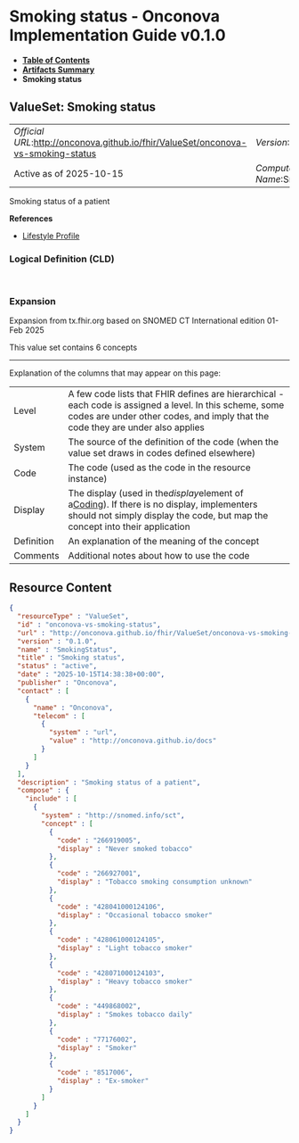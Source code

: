 # Smoking status - Onconova Implementation Guide v0.1.0

* [**Table of Contents**](toc.md)
* [**Artifacts Summary**](artifacts.md)
* **Smoking status**

## ValueSet: Smoking status 

| | |
| :--- | :--- |
| *Official URL*:http://onconova.github.io/fhir/ValueSet/onconova-vs-smoking-status | *Version*:0.1.0 |
| Active as of 2025-10-15 | *Computable Name*:SmokingStatus |

 
Smoking status of a patient 

 **References** 

* [Lifestyle Profile](StructureDefinition-onconova-lifestyle.md)

### Logical Definition (CLD)

 

### Expansion

Expansion from tx.fhir.org based on SNOMED CT International edition 01-Feb 2025

This value set contains 6 concepts

-------

 Explanation of the columns that may appear on this page: 

| | |
| :--- | :--- |
| Level | A few code lists that FHIR defines are hierarchical - each code is assigned a level. In this scheme, some codes are under other codes, and imply that the code they are under also applies |
| System | The source of the definition of the code (when the value set draws in codes defined elsewhere) |
| Code | The code (used as the code in the resource instance) |
| Display | The display (used in the*display*element of a[Coding](http://hl7.org/fhir/R4/datatypes.html#Coding)). If there is no display, implementers should not simply display the code, but map the concept into their application |
| Definition | An explanation of the meaning of the concept |
| Comments | Additional notes about how to use the code |



## Resource Content

```json
{
  "resourceType" : "ValueSet",
  "id" : "onconova-vs-smoking-status",
  "url" : "http://onconova.github.io/fhir/ValueSet/onconova-vs-smoking-status",
  "version" : "0.1.0",
  "name" : "SmokingStatus",
  "title" : "Smoking status",
  "status" : "active",
  "date" : "2025-10-15T14:38:38+00:00",
  "publisher" : "Onconova",
  "contact" : [
    {
      "name" : "Onconova",
      "telecom" : [
        {
          "system" : "url",
          "value" : "http://onconova.github.io/docs"
        }
      ]
    }
  ],
  "description" : "Smoking status of a patient",
  "compose" : {
    "include" : [
      {
        "system" : "http://snomed.info/sct",
        "concept" : [
          {
            "code" : "266919005",
            "display" : "Never smoked tobacco"
          },
          {
            "code" : "266927001",
            "display" : "Tobacco smoking consumption unknown"
          },
          {
            "code" : "428041000124106",
            "display" : "Occasional tobacco smoker"
          },
          {
            "code" : "428061000124105",
            "display" : "Light tobacco smoker"
          },
          {
            "code" : "428071000124103",
            "display" : "Heavy tobacco smoker"
          },
          {
            "code" : "449868002",
            "display" : "Smokes tobacco daily"
          },
          {
            "code" : "77176002",
            "display" : "Smoker"
          },
          {
            "code" : "8517006",
            "display" : "Ex-smoker"
          }
        ]
      }
    ]
  }
}

```
